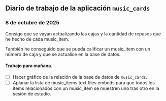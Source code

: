 ## Diario de trabajo de la aplicación `music_cards`

### 8 de octubre de 2025

Consigo que se vayan actualizando las cajas y la cantidad de repasos que he hecho de cada music_item.

También he conseguido que se pueda calificar un music_item con un número de caja y que se actualice en la base de datos.

#### Trabajo para mañana.

- [ ] Hacer gráfico de la relación de la base de datos de `music_cards`.
- [ ] Aplanar la lista de music_items text files embeds para que todos los ítems relacionados con un music_item se muestren uno tras otro en la sesión de estudio.
